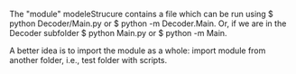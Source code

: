 The "module" modeleStrucure contains a file which can be run using $ python Decoder/Main.py or $ python -m Decoder.Main.
Or, if we are in the Decoder subfolder $ python Main.py or $ python -m Main. 

A better idea is to import the module as a whole: import module from another folder, i.e., test folder with scripts.

